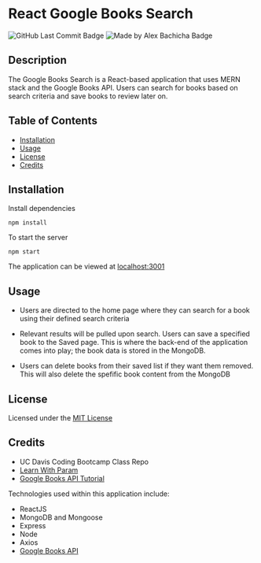 # React Google Books Search

![GitHub Last Commit Badge](https://img.shields.io/github/last-commit/alexbachicha/GoogleBooksSearch)
![Made by Alex Bachicha Badge](https://img.shields.io/badge/made%20by-alexbachicha-orange)

## Description

The Google Books Search is a React-based application that uses MERN stack and the Google Books API. Users can search for books based on search criteria and save books to review later on.

## Table of Contents

* [Installation](#installation)
* [Usage](#usage)
* [License](#license)
* [Credits](#credits)

## Installation

Install dependencies
```
npm install
```

To start the server
```
npm start
```

The application can be viewed at [localhost:3001](http://localhost:3001/)

## Usage

- Users are directed to the home page where they can search for a book using their defined search criteria

- Relevant results will be pulled upon search. Users can save a specified book to the Saved page. This is where the back-end of the application comes into play; the book data is stored in the MongoDB. 

- Users can delete books from their saved list if they want them removed. This will also delete the spefific book content from the MongoDB

## License

Licensed under the [MIT License](license.txt)

## Credits

* UC Davis Coding Bootcamp Class Repo
* [Learn With Param](https://learnwithparam.com/blog/learn-react-hooks-by-building-books-search/)
* [Google Books API Tutorial](https://www.youtube.com/watch?v=6sBqMyUOcl8)

Technologies used within this application include:
* ReactJS
* MongoDB and Mongoose
* Express
* Node
* Axios
* [Google Books API](https://developers.google.com/books/)